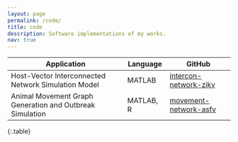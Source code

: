 ```yaml
---
layout: page
permalink: /code/
title: code
description: Software implementations of my works.
nav: true
---
```


<!-- Released source codes of my works.

#### Additional Reading -->

| Application | Language | GitHub |
|-------------|----------|--------|
| Host-Vector Interconnected Network Simulation Model | MATLAB | [intercon-network-zikv](https://github.com/tanvir-ferdousi/intercon-network-zikv) |
| Animal Movement Graph Generation and Outbreak Simulation | MATLAB, R | [movement-network-asfv](https://github.com/tanvir-ferdousi/movement-network-asfv) |
{:.table}
